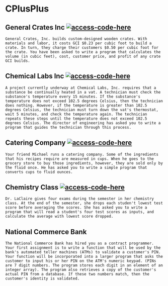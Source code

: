 # CPlusPlus

## General Crates Inc [![access-code-here](https://img.shields.io/badge/Access%20Code-Here-1f425f.svg)](https://github.com/naik24/CPlusPlus/blob/master/src/generalCrates.cpp)

`
General Crates, Inc. builds custom-designed wooden crates. With materials and labor, it costs GCI $0.23 per cubic foot to build a crate. In turn, they charge their customers $0.50 per cubic foot for the crate. You have been asked to write a program that calculates the volume (in cubic feet), cost, customer price, and profit of any crate GCI builds.
`

## Chemical Labs Inc [![access-code-here](https://img.shields.io/badge/Access%20Code-Here-1f425f.svg)](https://github.com/naik24/CPlusPlus/blob/master/src/chemicalLabs.cpp)

`
A project currently underway at Chemical Labs, Inc. requires that a substance be continually heated in a vat. A technician must check the substance's temperature every 15 minutes. If the substance's temperature does not exceed 102.5 degrees Celsius, then the technician does nothing. However, if the temperature is greater than 102.5 degrees Celsius, the technician must turn down the vat's thermostat, wait 5 minutes, and check the temperature again. The technician repeats these steps until the temperature does not exceed 102.5 degrees Celsius. The director of engineering has asked you to write a program that guides the technician through this process.
`

## Catering Company [![access-code-here](https://img.shields.io/badge/Access%20Code-Here-1f425f.svg)](https://github.com/naik24/CPlusPlus/blob/master/src/catering.cpp)

`
Your friend Michael runs a catering company. Some of the ingredients that his recipes require are measured in cups. When he goes to the grocery store to buy those ingredients, however, they are sold only by the fluid once. He has asked you to write a simple program that converts cups to fluid ounces.
`

## Chemistry Class [![access-code-here](https://img.shields.io/badge/Access%20Code-Here-1f425f.svg)](https://github.com/naik24/CPlusPlus/blob/master/src/chemistryClass.cpp)

`
Dr. LaClaire gives four exams during the semester in her chemistry class. At the end of the semester, she drops each studen't lowest test score before averaging the scores. She has asked you to write a program that will read a student's four test scores as inputs, and calculate the average with lowest score dropped.
`

## National Commerce Bank

`
The National Commerce Bank has hired you as a contract programmer. Your first assignment is to write a function that will be used by the bank's automated teller machines (ATMs) to validate a customer's PIN. Your function will be incorporated into a larger program that asks the customer to input his or her PIN on the ATM's numeric keypad. (PINs are 7 digit numbers. The program stores each digit in an element of an integer array). The program also retrieves a copy of the customer's actual PIN from a database. If these two numbers match, then the customer's identity is validated.
`